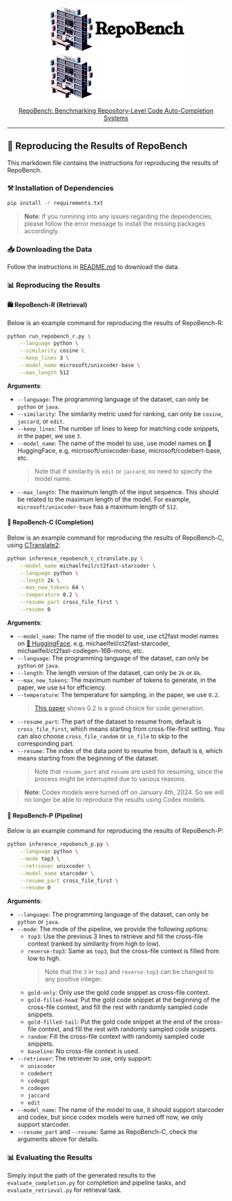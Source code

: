<p align="center">
  <a href="https://github.com/Leolty/repobench#gh-light-mode-only">
    <img src="assets/repobench_dark.png" width="318px" alt="repobench logo" />
  </a>
  <a href="https://github.com/Leolty/repobench#gh-dark-mode-only">
    <img src="assets/repobench_light.png" width="318px" alt="repobench logo" />
  </a>

<p align="center">
  <a href="https://arxiv.org/abs/2306.03091">
    RepoBench: Benchmarking Repository-Level Code Auto-Completion Systems
  </a>
</p>

<hr>

## 🚀 Reproducing the Results of RepoBench

This markdown file contains the instructions for reproducing the results of RepoBench. 

### ⚒️ Installation of Dependencies

```bash
pip install -r requirements.txt
```

> **Note**: If you runninng into any issues regarding the dependencies, please follow the error message to install the missing packages accordingly.

### 📥 Downloading the Data

Follow the instructions in [README.md](./README.md) to download the data.

### 📊 Reproducing the Results

#### 🛍️ RepoBench-R (Retrieval)

Below is an example command for reproducing the results of RepoBench-R:

```bash
python run_repobench_r.py \
    --language python \
    --similarity cosine \
    --keep_lines 3 \
    --model_name microsoft/unixcoder-base \
    --max_length 512
```

**Arguments**:
- `--language`: The programming language of the dataset, can only be `python` or `java`.
- `--similarity`: The similarity metric used for ranking, can only be `cosine`, `jaccard`, or `edit`.
- `--keep_lines`: The number of lines to keep for matching code snippets, in the paper, we use `3`.
- `--model_name`: The name of the model to use, use model names on 🤗 HuggingFace, e.g, microsoft/unixcoder-base, microsoft/codebert-base, etc. 
    > Note that if similarity is `edit` or `jaccard`, no need to specify the model name.
- `--max_length`: The maximum length of the input sequence. This should be related to the maximum length of the model. For example, `microsoft/unixcoder-base` has a maximum length of `512`.

#### 📝 RepoBench-C (Completion)

Below is an example command for reproducing the results of RepoBench-C, using [CTranslate2](https://github.com/OpenNMT/CTranslate2):

```bash
python inference_repobench_c_ctranslate.py \
    --model_name michaelfeil/ct2fast-starcoder \
    --language python \
    --length 2k \
    --max_new_tokens 64 \
    --temperature 0.2 \
    --resume_part cross_file_first \
    --resume 0
```

**Arguments**:
- `--model_name`: The name of the model to use, use ct2fast model names on [🤗 HuggingFace](https://huggingface.co/michaelfeil), e.g, michaelfeil/ct2fast-starcoder, michaelfeil/ct2fast-codegen-16B-mono, etc.
- `--language`: The programming language of the dataset, can only be `python` or `java`.
- `--length`: The length version of the dataset, can only be `2k` or `8k`.
- `--max_new_tokens`: The maximum number of tokens to generate, in the paper, we use `64` for efficiency.
- `--temperature`: The temperature for sampling, in the paper, we use `0.2`. 
    > [This paper](https://arxiv.org/abs/2107.03374) shows 0.2 is a good choice for code generation.
- `--resume_part`: The part of the dataset to resume from, default is `cross_file_first`, which means starting from cross-file-first setting. You can also choose `cross_file_random` or `in_file` to skip to the corresponding part. 
- `--resume`: The index of the data point to resume from, default is `0`, which means starting from the beginning of the dataset. 
    > Note that `resume_part` and `resume` are used for resuming, since the process might be interrupted due to various reasons. 

> **Note**: Codex models were turned off on January 4th, 2024. So we will no longer be able to reproduce the results using Codex models.

#### 🔮 RepoBench-P (Pipeline)

Below is an example command for reproducing the results of RepoBench-P:

```bash
python inference_repobench_p.py \
    --language python \
    --mode top3 \
    --retriever unixcoder \
    --model_name starcoder \
    --resume_part cross_file_first \
    --resume 0
```

**Arguments**:
- `--language`: The programming language of the dataset, can only be `python` or `java`.
- `--mode`: The mode of the pipeline, we provide the following options:
    - `top3`: Use the previous 3 lines to retrieve and fill the cross-file context (ranked by similarity from high to low).
    - `reverse-top3`: Same as `top3`, but the cross-file context is filled from low to high.
        > Note that the `3` in `top3` and `reverse-top3` can be changed to any positive integer.
    - `gold-only`: Only use the gold code snippet as cross-file context.
    - `gold-filled-head`: Put the gold code snippet at the beginning of the cross-file context, and fill the rest with randomly sampled code snippets.
    - `gold-filled-tail`: Put the gold code snippet at the end of the cross-file context, and fill the rest with randomly sampled code snippets.
    - `random`: Fill the cross-file context with randomly sampled code snippets.
    - `baseline`: No cross-file context is used.
- `--retriever`: The retriever to use, only support:
    - `unixcoder`
    - `codebert`
    - `codegpt`
    - `codegen`
    - `jaccard`
    - `edit`
- `--model_name`: The name of the model to use, it should support starcoder and codex, but since codex models were turned off now, we only support starcoder.
- `--resume_part` and `--resume`: Same as RepoBench-C, check the arguments above for details.

### 📊 Evaluating the Results

Simply input the path of the generated results to the `evaluate_completion.py` for completion and pipeline tasks, and `evaluate_retrieval.py` for retrieval task.
